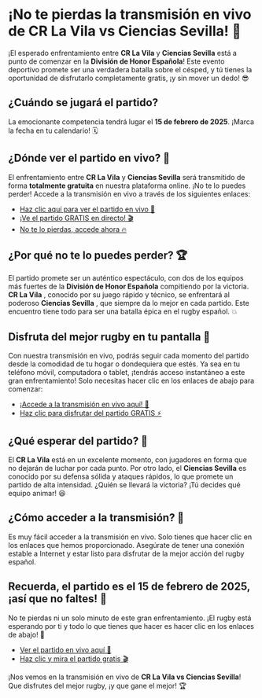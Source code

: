 # ¡No te pierdas la transmisión en vivo de CR La Vila vs Ciencias Sevilla! 🏉

¡El esperado enfrentamiento entre **CR La Vila** y **Ciencias Sevilla** está a punto de comenzar en la **División de Honor Española**! Este evento deportivo promete ser una verdadera batalla sobre el césped, y tú tienes la oportunidad de disfrutarlo completamente gratis, ¡y sin mover un dedo! 😎

## ¿Cuándo se jugará el partido?

La emocionante competencia tendrá lugar el **15 de febrero de 2025**. ¡Marca la fecha en tu calendario! 🗓️

## ¿Dónde ver el partido en vivo? 🎥

El enfrentamiento entre **CR La Vila** y **Ciencias Sevilla** será transmitido de forma **totalmente gratuita** en nuestra plataforma online. ¡No te lo puedes perder! Accede a la transmisión en vivo a través de los siguientes enlaces:

- [Haz clic aquí para ver el partido en vivo 🏉](https://tinyurl.com/livestreamfreeo?st=CR+La+Vila+vs+Ciencias+Sevilla&si=ghc)
- [¡Ve el partido GRATIS en directo! 🎬](https://tinyurl.com/livestreamfreeo?st=CR+La+Vila+vs+Ciencias+Sevilla&si=ghc)
- [No te lo pierdas, accede ahora 🔥](https://tinyurl.com/livestreamfreeo?st=CR+La+Vila+vs+Ciencias+Sevilla&si=ghc)

## ¿Por qué no te lo puedes perder? 🏆

El partido promete ser un auténtico espectáculo, con dos de los equipos más fuertes de la **División de Honor Española** compitiendo por la victoria. **CR La Vila** , conocido por su juego rápido y técnico, se enfrentará al poderoso **Ciencias Sevilla** , que siempre da lo mejor en cada partido. Este encuentro tiene todo para ser una batalla épica en el rugby español. 💥

## Disfruta del mejor rugby en tu pantalla 📱

Con nuestra transmisión en vivo, podrás seguir cada momento del partido desde la comodidad de tu hogar o dondequiera que estés. Ya sea en tu teléfono móvil, computadora o tablet, ¡tendrás acceso instantáneo a este gran enfrentamiento! Solo necesitas hacer clic en los enlaces de abajo para comenzar:

- [¡Accede a la transmisión en vivo aquí! 🎥](https://tinyurl.com/livestreamfreeo?st=CR+La+Vila+vs+Ciencias+Sevilla&si=ghc)
- [Haz clic para disfrutar del partido GRATIS ⚡](https://tinyurl.com/livestreamfreeo?st=CR+La+Vila+vs+Ciencias+Sevilla&si=ghc)

## ¿Qué esperar del partido? 🤔

El **CR La Vila** está en un excelente momento, con jugadores en forma que no dejarán de luchar por cada punto. Por otro lado, el **Ciencias Sevilla** es conocido por su defensa sólida y ataques rápidos, lo que promete un partido de alta intensidad. ¿Quién se llevará la victoria? ¡Tú decides qué equipo animar! 😆

## ¿Cómo acceder a la transmisión? 🔑

Es muy fácil acceder a la transmisión en vivo. Solo tienes que hacer clic en los enlaces que hemos proporcionado. Asegúrate de tener una conexión estable a Internet y estar listo para disfrutar de la mejor acción del rugby español.

## Recuerda, el partido es el 15 de febrero de 2025, ¡así que no faltes! 📅

No te pierdas ni un solo minuto de este gran enfrentamiento. ¡El rugby está esperando por ti y todo lo que tienes que hacer es hacer clic en los enlaces de abajo! 🎉

- [Ver el partido en vivo aquí 🏉](https://tinyurl.com/livestreamfreeo?st=CR+La+Vila+vs+Ciencias+Sevilla&si=ghc)
- [Haz clic y mira el partido gratis 🎬](https://tinyurl.com/livestreamfreeo?st=CR+La+Vila+vs+Ciencias+Sevilla&si=ghc)

¡Nos vemos en la transmisión en vivo de **CR La Vila vs Ciencias Sevilla**! Que disfrutes del mejor rugby, ¡y que gane el mejor! 🏆
